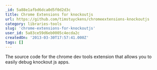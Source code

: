 ```yaml
---
_id: 5a88e1afbd6dca0d5f0d2d3c
title: Chrome Extensions for knockoutjs
url: https://github.com/timstuyckens/chromeextensions-knockoutjs
category: libraries-tools
slug: 'chrome-extensions-for-knockoutjs'
user_id: 5a83ce59d6eb0005c4ecda2c
createdOn: '2013-03-30T17:57:41.000Z'
tags: []
---
```


The source code for the chrome dev tools extension that allows you to easily debug knockout js apps.
